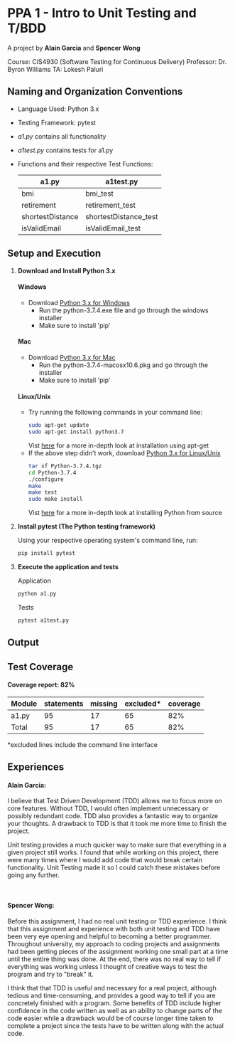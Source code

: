 # PPA 1 - Intro to Unit Testing and T/BDD

A project by **Alain Garcia** and **Spencer Wong**

Course: CIS4930 (Software Testing for Continuous Delivery) 
Professor: Dr. Byron Williams 
TA: Lokesh Paluri 

## Naming and Organization Conventions
- Language Used:        Python 3.x
- Testing Framework:    pytest

- *a1.py* contains all functionality
- *a1test.py* contains tests for a1.py

* Functions and their respective Test Functions:

    | **a1.py** | **a1test.py** |
    | --- | --- |
    | bmi | bmi_test |
    | retirement | retirement_test |
    | shortestDistance | shortestDistance_test |
    | isValidEmail | isValidEmail_test |


## Setup and Execution
1. **Download and Install Python 3.x**
    #### Windows ####
    * Download [Python 3.x for Windows](https://www.python.org/ftp/python/3.7.4/python-3.7.4.exe)
        * Run the python-3.7.4.exe file and go through the windows installer
        * Make sure to install 'pip'
    #### Mac ####
    * Download [Python 3.x for Mac](https://www.python.org/ftp/python/3.7.4/python-3.7.4-macosx10.6.pkg)
        * Run the python-3.7.4-macosx10.6.pkg and go through the installer
        * Make sure to install 'pip'
    #### Linux/Unix #####
    * Try running the following commands in your command line:
        ```bash
        sudo apt-get update
        sudo apt-get install python3.7
        ```
        Vist [here](https://docs.python-guide.org/starting/install3/linux/) for a more in-depth look at installation using apt-get
    * If the above step didn't work, download [Python 3.x for Linux/Unix](https://www.python.org/ftp/python/3.7.4/Python-3.7.4.tgz)
        ```bash
        tar xf Python-3.7.4.tgz
        cd Python-3.7.4
        ./configure
        make
        make test
        sudo make install
        ```
        Vist [here](https://passingcuriosity.com/2015/installing-python-from-source/) for a more in-depth look at installing Python from source
2. **Install pytest (The Python testing framework)**
    
    Using your respective operating system's command line, run:
    ```bash
    pip install pytest
    ```

3. **Execute the application and tests**

    Application

    ```bash
    python a1.py
    ```

    Tests

    ```bash
    pytest a1test.py
    ```

## Output


## Test Coverage

#### Coverage report: 82% ####

| Module | statements | missing | excluded* | coverage |
| --- | --- | --- | --- | --- |
| a1.py | 95 | 17 | 65 | 82% |
| Total | 95 | 17 | 65 | 82% |

*excluded lines include the command line interface


## Experiences

#### Alain Garcia: #### 

I believe that Test Driven Development (TDD) allows me to focus more on core features. Without TDD, I would often implement unnecessary or possibly redundant code. TDD also provides a fantastic way to organize your thoughts. A drawback to TDD is that it took me more time to finish the project.

Unit testing provides a much quicker way to make sure that everything in a given project still works. I found that while working on this project, there were many times where I would add code that would break certain functionality. Unit Testing made it so I could catch these mistakes before going any further.

&nbsp;
#### Spencer Wong: ####

Before this assignment, I had no real unit testing or TDD experience. I think that this assignment and experience with both unit testing and TDD have been very eye opening and helpful to becoming a better programmer. Throughout university, my approach to coding projects and assignments had been getting pieces of the assignment working one small part at a time until the entire thing was done. At the end, there was no real way to tell if everything was working unless I thought of creative ways to test the program and try to "break" it. 

I think that that TDD is useful and necessary for a real project, although tedious and time-consuming, and provides a good way to tell if you are concretely finished with a program. Some benefits of TDD include higher confidence in the code written as well as an ability to change parts of the code easier while a drawback would be of course longer time taken to complete a project since the tests have to be written along with the actual code.
